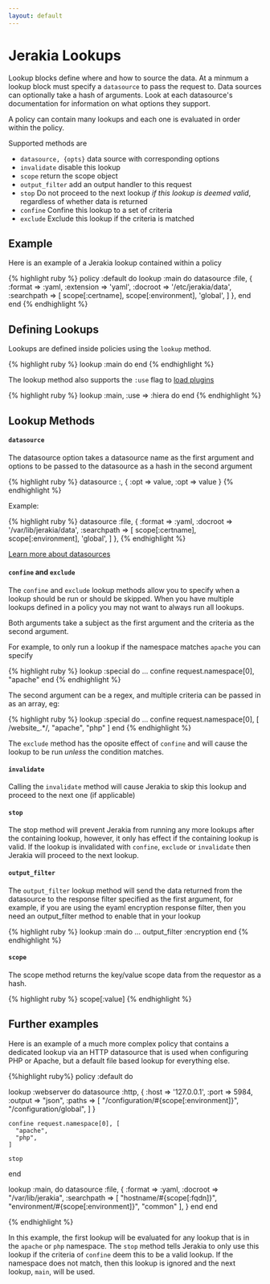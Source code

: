 ```yaml
---
layout: default
---
```


# Jerakia Lookups

Lookup blocks define where and how to source the data.  At a minmum a lookup block must specify a `datasource` to pass the request to. Data sources can optionally take a hash of arguments.  Look at each datasource's documentation for information on what options they support.

A policy can contain many lookups and each one is evaluated in order within the policy.

Supported methods are

* `datasource, {opts}` data source with corresponding options
* `invalidate` disable this lookup
* `scope` return the scope object
* `output_filter` add an output handler to this request
* `stop` Do not proceed to the next lookup _if this lookup is deemed valid_, regardless of whether data is returned
* `confine` Confine this lookup to a set of criteria
* `exclude` Exclude this lookup if the criteria is matched

## Example ##

Here is an example of a Jerakia lookup contained within a policy

{% highlight ruby %}
policy :default do
  lookup :main do
    datasource :file, {
      :format => :yaml,
      :extension => 'yaml',
      :docroot => '/etc/jerakia/data',
      :searchpath => [
        scope[:certname],
        scope[:environment],
        'global',
      ]
    },
  end
end
{% endhighlight %}     

## Defining Lookups

Lookups are defined inside policies using the `lookup` method.

{% highlight ruby %}
lookup :main do
end
{% endhighlight %}

The lookup method also supports the `:use` flag to [load plugins](/lookups/plugins)

{% highlight ruby %}
lookup :main, :use => :hiera do
end
{% endhighlight %}


## Lookup Methods

#### `datasource`

The datasource option takes a datasource name as the first argument and options to be passed to the datasource as a hash in the second argument

{% highlight ruby %}
datasource :<datasource>, { :opt => value, :opt => value }
{% endhighlight %}

Example:

{% highlight ruby %}
datasource :file, {
  :format => :yaml,
  :docroot => '/var/lib/jerakia/data',
  :searchpath => [
    scope[:certname],
    scope[:environment],
    'global',
  ]
},
{% endhighlight %}

[Learn more about datasources](/datasources)

#### `confine` and `exclude`

The `confine` and `exclude` lookup methods allow you to specify when a lookup should be run or should be skipped. When you have multiple lookups defined in a policy you may not want to always run all lookups.

Both arguments take a subject as the first argument and the criteria as the second argument.

For example, to only run a lookup if the namespace matches `apache` you can specify

{% highlight ruby %}
lookup :special do
   ...
   confine request.namespace[0], "apache"
end
{% endhighlight %}

The second argument can be a regex, and multiple criteria can be passed in as an array, eg:

{% highlight ruby %}
lookup :special do
  ...
  confine request.namespace[0], [
    /website_.*/,
    "apache",
    "php"
  ]
end
{% endhighlight %}

The `exclude` method has the oposite effect of `confine` and will cause the lookup to be run _unless_ the condition matches.

#### `invalidate`

Calling the `invalidate` method will cause Jerakia to skip this lookup and proceed to the next one (if applicable)

#### `stop`

The stop method will prevent Jerakia from running any more lookups after the containing lookup, however, it only has effect if the containing lookup is valid.  If the lookup is invalidated with `confine`, `exclude` or `invalidate` then Jerakia will proceed to the next lookup.

#### `output_filter`

The `output_filter` lookup method will send the data returned from the datasource to the response filter specified as the first argument, for example, if you are using the eyaml encryption response filter, then you need an output_filter method to enable that in your lookup

{% highlight ruby %}
lookup :main do
  ...
  output_filter :encryption
end
{% endhighlight %}

#### `scope`

The scope method returns the key/value scope data from the requestor as a hash.

{% highlight ruby %}
scope[:value]
{% endhighlight %}



## Further examples

Here is an example of a much more complex policy that contains a dedicated lookup via an HTTP datasource that is used when configuring PHP or Apache, but a default file based lookup for everything else.

{%highlight ruby%}
policy :default do

  lookup :webserver do
    datasource :http, {
      :host   => '127.0.0.1',
      :port   => 5984,
      :output => "json",
      :paths  => [
        "/configuration/#{scope[:environment]}",
        "/configuration/global",
      ]
    }

    confine request.namespace[0], [
      "apache",
      "php",
    ]

    stop
  end

  lookup :main, do
    datasource :file, {
      :format     => :yaml,
      :docroot    => "/var/lib/jerakia",
      :searchpath => [
        "hostname/#{scope[:fqdn]}",
        "environment/#{scope[:environment]}",
        "common"
      ],
    }
  end
end

{% endhighlight %}

In this example, the first lookup will be evaluated for any lookup that is in the `apache` or `php` namespace.  The `stop` method tells Jerakia to only use this lookup if the criteria of `confine` deem this to be a valid lookup.  If the namespace does not match, then this lookup is ignored and the next lookup, `main`, will be used.
